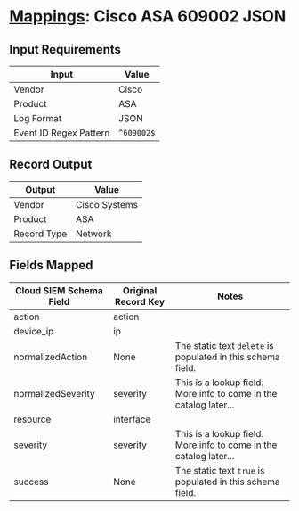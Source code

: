 # [Mappings](README.md): Cisco ASA 609002 JSON

## Input Requirements

|Input|Value|
|-----|-----|
|Vendor|Cisco|
|Product|ASA|
|Log Format|JSON|
|Event ID Regex Pattern|`^609002$`|

## Record Output

|Output|Value|
|------|-----|
|Vendor|Cisco Systems|
|Product|ASA|
|Record Type|Network|

## Fields Mapped

|Cloud SIEM Schema Field|Original Record Key|Notes|
|-----------------------|-------------------|-----|
|action|action||
|device_ip|ip||
|normalizedAction|None|The static text `delete` is populated in this schema field.|
|normalizedSeverity|severity|This is a lookup field. More info to come in the catalog later...|
|resource|interface||
|severity|severity|This is a lookup field. More info to come in the catalog later...|
|success|None|The static text `true` is populated in this schema field.|


